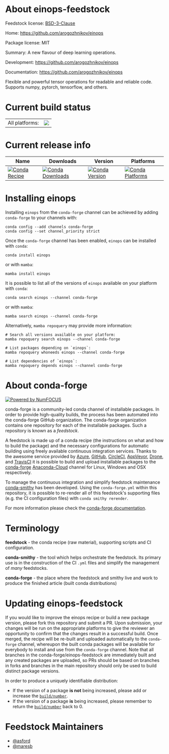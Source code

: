 About einops-feedstock
======================

Feedstock license: [BSD-3-Clause](https://github.com/conda-forge/einops-feedstock/blob/main/LICENSE.txt)

Home: https://github.com/arogozhnikov/einops

Package license: MIT

Summary: A new flavour of deep learning operations.

Development: https://github.com/arogozhnikov/einops

Documentation: https://github.com/arogozhnikov/einops

Flexible and powerful tensor operations for readable and reliable code.
Supports numpy, pytorch, tensorflow, and others.


Current build status
====================


<table><tr><td>All platforms:</td>
    <td>
      <a href="https://dev.azure.com/conda-forge/feedstock-builds/_build/latest?definitionId=7665&branchName=main">
        <img src="https://dev.azure.com/conda-forge/feedstock-builds/_apis/build/status/einops-feedstock?branchName=main">
      </a>
    </td>
  </tr>
</table>

Current release info
====================

| Name | Downloads | Version | Platforms |
| --- | --- | --- | --- |
| [![Conda Recipe](https://img.shields.io/badge/recipe-einops-green.svg)](https://anaconda.org/conda-forge/einops) | [![Conda Downloads](https://img.shields.io/conda/dn/conda-forge/einops.svg)](https://anaconda.org/conda-forge/einops) | [![Conda Version](https://img.shields.io/conda/vn/conda-forge/einops.svg)](https://anaconda.org/conda-forge/einops) | [![Conda Platforms](https://img.shields.io/conda/pn/conda-forge/einops.svg)](https://anaconda.org/conda-forge/einops) |

Installing einops
=================

Installing `einops` from the `conda-forge` channel can be achieved by adding `conda-forge` to your channels with:

```
conda config --add channels conda-forge
conda config --set channel_priority strict
```

Once the `conda-forge` channel has been enabled, `einops` can be installed with `conda`:

```
conda install einops
```

or with `mamba`:

```
mamba install einops
```

It is possible to list all of the versions of `einops` available on your platform with `conda`:

```
conda search einops --channel conda-forge
```

or with `mamba`:

```
mamba search einops --channel conda-forge
```

Alternatively, `mamba repoquery` may provide more information:

```
# Search all versions available on your platform:
mamba repoquery search einops --channel conda-forge

# List packages depending on `einops`:
mamba repoquery whoneeds einops --channel conda-forge

# List dependencies of `einops`:
mamba repoquery depends einops --channel conda-forge
```


About conda-forge
=================

[![Powered by
NumFOCUS](https://img.shields.io/badge/powered%20by-NumFOCUS-orange.svg?style=flat&colorA=E1523D&colorB=007D8A)](https://numfocus.org)

conda-forge is a community-led conda channel of installable packages.
In order to provide high-quality builds, the process has been automated into the
conda-forge GitHub organization. The conda-forge organization contains one repository
for each of the installable packages. Such a repository is known as a *feedstock*.

A feedstock is made up of a conda recipe (the instructions on what and how to build
the package) and the necessary configurations for automatic building using freely
available continuous integration services. Thanks to the awesome service provided by
[Azure](https://azure.microsoft.com/en-us/services/devops/), [GitHub](https://github.com/),
[CircleCI](https://circleci.com/), [AppVeyor](https://www.appveyor.com/),
[Drone](https://cloud.drone.io/welcome), and [TravisCI](https://travis-ci.com/)
it is possible to build and upload installable packages to the
[conda-forge](https://anaconda.org/conda-forge) [Anaconda-Cloud](https://anaconda.org/)
channel for Linux, Windows and OSX respectively.

To manage the continuous integration and simplify feedstock maintenance
[conda-smithy](https://github.com/conda-forge/conda-smithy) has been developed.
Using the ``conda-forge.yml`` within this repository, it is possible to re-render all of
this feedstock's supporting files (e.g. the CI configuration files) with ``conda smithy rerender``.

For more information please check the [conda-forge documentation](https://conda-forge.org/docs/).

Terminology
===========

**feedstock** - the conda recipe (raw material), supporting scripts and CI configuration.

**conda-smithy** - the tool which helps orchestrate the feedstock.
                   Its primary use is in the construction of the CI ``.yml`` files
                   and simplify the management of *many* feedstocks.

**conda-forge** - the place where the feedstock and smithy live and work to
                  produce the finished article (built conda distributions)


Updating einops-feedstock
=========================

If you would like to improve the einops recipe or build a new
package version, please fork this repository and submit a PR. Upon submission,
your changes will be run on the appropriate platforms to give the reviewer an
opportunity to confirm that the changes result in a successful build. Once
merged, the recipe will be re-built and uploaded automatically to the
`conda-forge` channel, whereupon the built conda packages will be available for
everybody to install and use from the `conda-forge` channel.
Note that all branches in the conda-forge/einops-feedstock are
immediately built and any created packages are uploaded, so PRs should be based
on branches in forks and branches in the main repository should only be used to
build distinct package versions.

In order to produce a uniquely identifiable distribution:
 * If the version of a package **is not** being increased, please add or increase
   the [``build/number``](https://docs.conda.io/projects/conda-build/en/latest/resources/define-metadata.html#build-number-and-string).
 * If the version of a package **is** being increased, please remember to return
   the [``build/number``](https://docs.conda.io/projects/conda-build/en/latest/resources/define-metadata.html#build-number-and-string)
   back to 0.

Feedstock Maintainers
=====================

* [@asford](https://github.com/asford/)
* [@maresb](https://github.com/maresb/)

